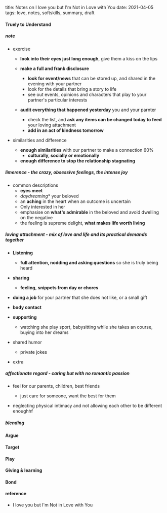 title: Notes on I love you but I'm Not in Love with You
date: 2021-04-05
tags: love, notes, softskills, summary, draft


#### Truely to **Understand**

##### note
* exercise
   - **look into their eyes just long enough**, give them a kiss on the lips
   - **make a full and frank disclosure**
       + **look for event/news** that can be stored up, and shared in the evening with your partner
       + look for the details that bring a story to life
       + see out events, opinions and characters that play to your partner's particular interests

   - **audit everything that happened yesterday** you and your parnter
       + check the list, and **ask any items can be changed today to feed** your loving attachment
       + **add in an act of kindness tomorrow**

* similarities and difference
   - **enough similarities** with our partner to make a connection 60%
       + **culturally, socially or emotionally**
   - **enough difference to stop the relationship stagnating**

##### limerence  - the crazy, obsessive feelings, the intense joy
* common descriptions
   - **eyes meet**
   - *daydreaming** your beloved
   - an **aching** in the heart when an outcome is uncertain
   - Only interested in her
   - emphasise on **what's admirable** in the beloved and avoid dwelling on the negative
   - the feeling is supreme delight, **what makes life worth living**

##### loving attachment  -  mix of love and life and its practical demands together
* **Listening**
   - **full attention, nodding and asking questions** so she is truly being heard

* **sharing**
   - **feeling**, **snippets from day or chores**

* **doing a job** for your partner that she does not like, or a small gift

* **body contact**

* **supporting**
   - watching she play sport, babysitting while she takes an course, buying into her dreams

* shared humor
   - private jokes

* extra

##### affectionate regard - caring but with no romantic passion
* feel for our parents, children, best friends
  - just care for someone, want the best for them

* neglecting physical intimacy and not allowing each other to be different enoughhf


##### blending

#### Argue


#### Target


#### Play


#### Giving & learning


#### Bond

#### reference
* I love you but I'm Not in Love with You
